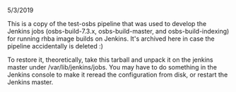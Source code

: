 5/3/2019

This is a copy of the test-osbs pipeline that was used to develop the
Jenkins jobs (osbs-build-7.3.x, osbs-build-master, and osbs-build-indexing)
for running rhba image builds on Jenkins. It's archived here in case the
pipeline accidentally is deleted :)

To restore it, theoretically, take this tarball and unpack it on the jenkins
master under /var/lib/jenkins/jobs. You may have to do something in the
Jenkins console to make it reread the configuration from disk, or restart
the Jenkins master.
